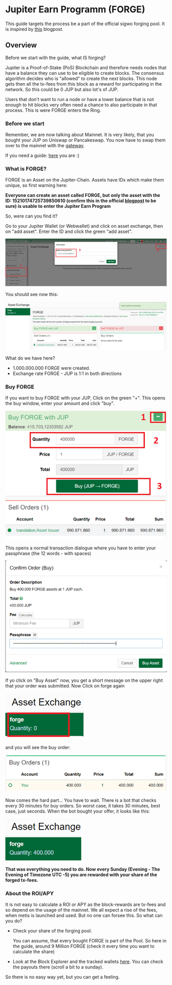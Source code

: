 # Jupiter Earn Programm (FORGE)

This guide targets the process be a part of the official sigwo forging pool. It is inspired by [this](https://blog.gojupiter.tech/how-to-earn-on-jupiter-2108413fd0ad) blogpost.



## Overview

Before we start with the guide, what IS forging?

Jupiter is a Proof-of-Stake (PoS) Blockchain and therefore needs nodes that have a balance they can use to be eligible to create blocks. The consensus algorithm decides who is "allowed" to create the next blocks. This node gets then all the tx-fees from this block as a reward for participating in the network. So this could be 0 JUP but also lot's of JUP.

Users that don't want to run a node or have a lower balance that is not enough to hit blocks very often need a chance to also participate in that process. This is were FORGE enters the Ring.



### Before we start

Remember, we are now talking about Mainnet. It is very likely, that you bought your JUP on Uniswap or Pancakeswap. You now have to swap them over to the mainnet with the [gateway](swap.jup.io).

If you need a guide: [here](https://github.com/raetsch/Jupiter-Info-Collection/blob/main/gateways.md) you are :)



### What is FORGE?

FORGE is an Asset on the Jupiter-Chain. Assets have IDs which make them unique, so first warning here:

**Everyone can create an asset called FORGE, but only the asset with the ID: 15210174725739850610 (confirm this in the official [blogpost](https://blog.gojupiter.tech/how-to-earn-on-jupiter-2108413fd0ad) to be sure) is usable to enter the Jupiter Earn Program**

So, were can you find it?

Go to your Jupiter Wallet (or Webwallet) and click on asset exchange, then on "add asset". Enter the ID and click the green "add asset".

![FORGE1](pics/FORGE1.png)

You should see now this:

![image-20210531224104514](pics/FORGE2.png)

What do we have here?

- 1.000.000.000 FORGE were created. 
- Exchange rate FORGE - JUP is 1:1 in both directions



### Buy FORGE

If you want to buy FORGE with your JUP, Click on the green "+". This opens the buy window, enter your amount and click "buy".

![FORGE3](pics/FORGE3.png)

This opens a normal transaction dialogue where you have to enter your passphrase (the 12 words - with spaces)

![image-20210531224914164](pics/FORGE4.png)

If yo click on "Buy Asset" now, you get a short message on the upper right that your order was submitted. Now Click on forge again

![FORGE5](pics/FORGE5.png)

 

and you will see the buy order:

![image-20210531225246814](pics/FORGE6.png)

Now comes the hard part... You have to wait. There is a bot that checks every 30 minutes for buy orders. So worst case, it takes 30 minutes, best case, just seconds. When the bot bought your offer, it looks like this:

![image-20210531225747998](pics/FORGE7.png)

**That was everything you need to do. Now every Sunday (Evening - The Evening of Timezone UTC -5) you are rewarded with your share of the forged tx-fees.** 



### About the ROI/APY

It is not easy to calculate a ROI or APY as the block-rewards are tx-fees and so depend on the usage of the mainnet. We all expect a rise of the fees, when metis is launched and used. But no one can forsee this. So what can you do?

- Check your share of the forging pool.

  You can assume, that every bought FORGE is part of the Pool. So here in the guide, around 9 Million FORGE (check it every time you want to calculate the share)

- Look at the Block Explorer and the tracked wallets [here](https://jupitertoolkit.com/explorer/address/JUP-CR58-R25L-ZWYU-4LFEH). You can check the payouts there (scroll a bit to a sunday).

So there is no easy way yet, but you can get a feeling.



